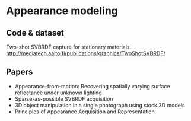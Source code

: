 # Appearance modeling


## Code  & dataset
Two-shot SVBRDF capture for stationary materials.
http://mediatech.aalto.fi/publications/graphics/TwoShotSVBRDF/



## Papers

- Appearance-from-motion: Recovering spatially varying surface reflectance under unknown lighting
- Sparse-as-possible SVBRDF acquisition
- 3D object manipulation in a single photograph using stock 3D models
- Principles of Appearance Acquisition and Representation
<!--stackedit_data:
eyJoaXN0b3J5IjpbLTE1MTI2MjkzOTIsMTA1MjM2NjM3OF19
-->